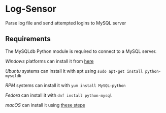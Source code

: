 # Log-Sensor
Parse log file and send attempted logins to MySQL server

## Requirements
The MySQLdb Python module is required to connect to a MySQL server.

*Windows* platforms can install it from [here](https://sourceforge.net/projects/mysql-python/files/)

*Ubuntu* systems can install it with apt using `sudo apt-get install python-mysqldb`

*RPM* systems can install it with `yum install MySQL-python`

*Fedora* can install it with `dnf install python-mysql`

*macOS* can install it using [these steps](https://stackoverflow.com/questions/1448429/how-to-install-mysqldb-python-data-access-library-to-mysql-on-mac-os-x#1448476)

 
